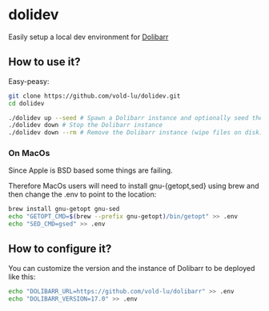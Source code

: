 # dolidev

Easily setup a local dev environment for [Dolibarr](https://www.dolibarr.org/)

## How to use it?

Easy-peasy:

```bash
git clone https://github.com/vold-lu/dolidev.git
cd dolidev

./dolidev up --seed # Spawn a Dolibarr instance and optionally seed the database
./dolidev down # Stop the Dolibarr instance
./dolidev down --rm # Remove the Dolibarr instance (wipe files on disk)
```

### On MacOs

Since Apple is BSD based some things are failing.

Therefore MacOs users will need to install gnu-{getopt,sed} using brew and then change the .env to point to the location:

```bash
brew install gnu-getopt gnu-sed
echo "GETOPT_CMD=$(brew --prefix gnu-getopt)/bin/getopt" >> .env
echo "SED_CMD=gsed" >> .env
```

## How to configure it?

You can customize the version and the instance of Dolibarr to be deployed like this:

```bash
echo "DOLIBARR_URL=https://github.com/vold-lu/dolibarr" >> .env
echo "DOLIBARR_VERSION=17.0" >> .env
```
